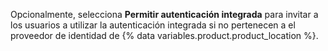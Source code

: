 Opcionalmente, selecciona **Permitir autenticación integrada** para invitar a los usuarios a utilizar la autenticación integrada si no pertenecen a el proveedor de identidad de {% data variables.product.product_location %}.
